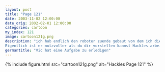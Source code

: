 ```yaml
---
layout: post
title: "Page 121"
date: 2003-11-02 12:00:00
date_orig: 2002-02-01 12:00:00
categories: cartoon
my_index: 121
image: cartoon121g.png
description: "ich hab endlich den roboter zuende gebaut von dem ich die erzählt habe. Er heißt Vic Wofür soll der Roboter gut sein
Eigentlich ist er nutzvoller als du dir vorstellen kannst Hackles arbeitet schon wieder in der Pause? Guter Arbeiter Beinahe hätte ich dich gehabt, wumpus Hackles Preston Boss Dog"
germantitle: "Vic hat eine Aufgabe zu erledigen"
---
```


{% include figure.html src="cartoon121g.png" alt="Hackles Page 121"  %}
